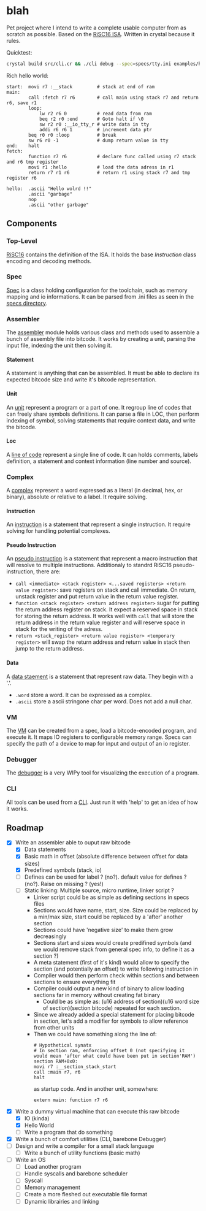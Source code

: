 # blah

Pet project where I intend to write a complete usable computer from as scratch as possible.
Based on the [RiSC16 ISA](https://user.eng.umd.edu/~blj/RiSC/RiSC-isa.pdf).
Written in crystal because it rules.

Quicktest:
```sh
crystal build src/cli.cr && ./cli debug --spec=specs/tty.ini examples/hello.blah
```

Rich hello world:
```
start:  movi r7 :__stack         # stack at end of ram
main:
        call :fetch r7 r6        # call main using stack r7 and return r6, save r1
        loop:
            lw r2 r6 0           # read data from ram
            beq r2 r0 :end       # Goto halt if \0
            sw r2 r0 :__io_tty_r # write data in tty
            addi r6 r6 1         # increment data ptr
        beq r0 r0 :loop          # break
        sw r6 r0 -1              # dump return value in tty
end:    halt
fetch:
        function r7 r6           # declare func called using r7 stack and r6 tmp register
        movi r1 :hello           # load the data adress in r1
        return r7 r1 r6          # return r1 using stack r7 and tmp register r6

hello:  .ascii "Hello wolrd !!"
        .ascii "garbage"
		nop
		.ascii "other garbage"
```

## Components

### Top-Level
[RiSC16](./src/risc16.cr) contains the definition of the ISA.
It holds the base *Instruction* class encoding and decoding methods.

### Spec
[Spec](./src/spec.cr) is a class holding configuration for the toolchain, 
such as memory mapping and io informations. It can be parsed from .ini files as seen in the [specs directory](./specs).

### Assembler
The [assembler](./src/assembler/assembler.cr) module holds various class and methods used to assemble a bunch of assembly file into bitcode.
It works by creating a unit, parsing the input file, indexing the unit then solving it.

#### Statement
A statement is anything that can be assembled. It must be able to declare its expected bitcode size and write it's bitcode representation.

#### Unit
An [unit](./src/assembler/unit.cr) represent a program or a part of one.
It regroup line of codes that can freely share symbols definitions.
It can parse a file in LOC, then perform indexing of symbol, solving statements that require context data, and write the bitcode.

#### Loc
A [line of code](./src/assembler/loc.cr) represent a single line of code. 
It can holds comments, labels definition, a statement and context information (line number and source).

### Complex
A [complex](./src/assembler/complex.cr) represent a word expressed as a literal (in decimal, hex, or binary), 
absolute or relative to a label.
It require solving.

#### Instruction
An [instruction](./src/assembler/instruction.cr) is a statement that represent a single instruction.
It require solving for handling potential complexes.

#### Pseudo Instruction
An [pseudo instruction](./src/assembler/pseudo/pseudo.cr) is a statement that represent a macro instruction that will resolve to multiple instructions.
Additionaly to standrd RiSC16 pseudo-instruction, there are:
- `call <immediate> <stack register> <...saved registers> <return value register>`: save registers on stack and call immediate. 
On return, unstack register and put return value in the return value register.
- `function <stack register> <return address register>` sugar for putting the return address register on stack. 
It expect a reserved space in stack for storing the return address. 
It works well with `call` that will store the return address in the return value register and will reserve space in stack for the writing of the adress.
- `return <stack_register> <return value register> <temporary register>` will swap the return address and return value in stack then jump to the return address.

#### Data
A [data staement](./src/assembler/data/data.cr) is a statement that represent raw data. They begin with a '.'.
- `.word` store a word. It can be expressed as a complex.
- `.ascii` store a ascii stringone char per word. Does not add a null char.

### VM
The [VM](./src/vm.cr) can be created from a spec, load a bitcode-encoded program, and execute it.
It maps IO registers to configurable memory range. Specs can specify the path of a device to map for input and output of an io register. 

### Debugger
The [debugger](./src/debugger.cr) is a very WIPy tool for visualizing the execution of a program. 

### CLI
All tools can be used from a [CLI](./src/cli.cr). Just run it with 'help' to get an idea of how it works.

## Roadmap
- [x] Write an assembler able to ouput raw bitcode
  - [x] Data statements
  - [x] Basic math in offset (absolute difference between offset for data sizes)
  - [x] Predefined symbols (stack, io)
  - [ ] Defines can be used for label ? (no?).  default value for defines ? (no?). Raise on missing ? (yes!)
  - [ ] Static linking: Multiple source, micro runtime, linker script ?
    - Linker script could be as simple as defining sections in specs files
	- Sections would have name, start, size. Size could be replaced by a min/max size, start could be replaced by a 'after' another section
	- Sections could have 'negative size' to make them grow decreasingly
	- Sections start and sizes would create predifined symbols (and we would remove stack from general spec info, to define it as a section ?)
	- A meta statement (first of it's kind) would allow to specify the section (and potentially an offset) to write following instruction in
	- Compiler would then perform check within sections and between sections to ensure everything fit
	- Compiler could output a new kind of binary to allow loading sections far in memory without creating fat binary
	  - Could be as simple as: (u16 address of section)(u16 word size of section)(section bitcode) repeated for each section.
	- Since we already added a special statement for placing bitcode in section, let's add a modifier for symbols to allow reference from other units
	- Then we could have something along the line of: 
	  ```
	  # Hypothetical synatx
	  # In section ram, enforcing offset 0 (not specifying it would mean 'after what could have been put in section'RAM') 
	  section RAM+0x0: 
	  movi r7 :__section_stack_start
	  call :main r7, r6
	  halt
	  ```
      as startup code.
	  And in another unit, somewhere: 
	  ```
	  extern main: function r7 r6
	  ```
- [x] Write a dummy virtual machine that can execute this raw bitcode
  - [x] IO (kinda)
  - [x] Hello World
  - [ ] Write a program that do something
- [x] Write a bunch of comfort utilities (CLI, barebone Debugger)
- [ ] Design and write a compiler for a small stack language
  - [ ] Write a bunch of utility functions (basic math)
- [ ] Write an OS
  - [ ] Load another program
  - [ ] Handle syscalls and barebone scheduler 
  - [ ] Syscall
  - [ ] Memory management
  - [ ] Create a more fleshed out executable file format
  - [ ] Dynamic librairies and linking
